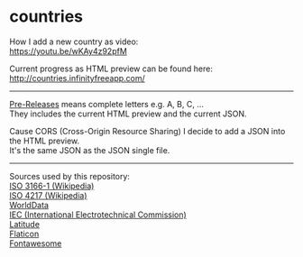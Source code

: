 # countries

How I add a new country as video:  
https://youtu.be/wKAy4z92pfM

Current progress as HTML preview can be found here:  
http://countries.infinityfreeapp.com/
  
___
  
[Pre-Releases](https://github.com/Espoleon/countries/releases) means complete letters e.g. A, B, C, ...  
They includes the current HTML preview and the current JSON.  
  
Cause CORS (Cross-Origin Resource Sharing) I decide to add a JSON into the HTML preview.  
It's the same JSON as the JSON single file.
  
___  
  
Sources used by this repository:  
[ISO 3166-1 (Wikipedia)](https://en.wikipedia.org/wiki/ISO_3166-1)  
[ISO 4217 (Wikipedia)](https://en.wikipedia.org/wiki/ISO_4217)  
[WorldData](https://www.worlddata.info/)  
[IEC (International Electrotechnical Commission)](https://www.iec.ch/world-plugs)  
[Latitude](https://latitude.to/map)  
[Flaticon](https://www.flaticon.com/)  
[Fontawesome](https://fontawesome.com/)  
